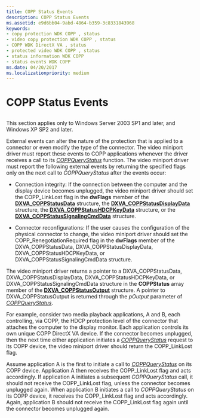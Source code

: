 ```yaml
---
title: COPP Status Events
description: COPP Status Events
ms.assetid: e9d6bb04-9abd-4864-b359-3c8331843968
keywords:
- copy protection WDK COPP , status
- video copy protection WDK COPP , status
- COPP WDK DirectX VA , status
- protected video WDK COPP , status
- status information WDK COPP
- status events WDK COPP
ms.date: 04/20/2017
ms.localizationpriority: medium
---
```


# COPP Status Events


## <span id="ddk_copp_status_events_gg"></span><span id="DDK_COPP_STATUS_EVENTS_GG"></span>


This section applies only to Windows Server 2003 SP1 and later, and Windows XP SP2 and later.

External events can alter the nature of the protection that is applied to a connector or even modify the type of the connector. The video miniport driver must report these events to COPP applications whenever the driver receives a call to its [*COPPQueryStatus*](./coppquerystatus.md) function. The video miniport driver must report the following external events by returning the specified flags only on the next call to *COPPQueryStatus* after the events occur:

-   Connection integrity: If the connection between the computer and the display device becomes unplugged, the video miniport driver should set the COPP\_LinkLost flag in the **dwFlags** member of the [**DXVA\_COPPStatusData**](/windows-hardware/drivers/ddi/dxva/ns-dxva-_dxva_coppstatusdata) structure, the [**DXVA\_COPPStatusDisplayData**](/windows-hardware/drivers/ddi/dxva/ns-dxva-_dxva_coppstatusdisplaydata) structure, the [**DXVA\_COPPStatusHDCPKeyData**](/windows-hardware/drivers/ddi/dxva/ns-dxva-_dxva_coppstatushdcpkeydata) structure, or the [**DXVA\_COPPStatusSignalingCmdData**](/windows-hardware/drivers/ddi/dxva/ns-dxva-_dxva_coppstatussignalingcmddata) structure.

-   Connector reconfigurations: If the user causes the configuration of the physical connector to change, the video miniport driver should set the COPP\_RenegotiationRequired flag in the **dwFlags** member of the DXVA\_COPPStatusData, DXVA\_COPPStatusDisplayData, DXVA\_COPPStatusHDCPKeyData, or DXVA\_COPPStatusSignalingCmdData structure.

The video miniport driver returns a pointer to a DXVA\_COPPStatusData, DXVA\_COPPStatusDisplayData, DXVA\_COPPStatusHDCPKeyData, or DXVA\_COPPStatusSignalingCmdData structure in the **COPPStatus** array member of the [**DXVA\_COPPStatusOutput**](/windows-hardware/drivers/ddi/dxva/ns-dxva-_dxva_coppstatusoutput) structure. A pointer to DXVA\_COPPStatusOutput is returned through the *pOutput* parameter of [*COPPQueryStatus*](./coppquerystatus.md).

For example, consider two media playback applications, A and B, each controlling, via COPP, the HDCP protection level of the connector that attaches the computer to the display monitor. Each application controls its own unique COPP DirectX VA device. If the connector becomes unplugged, then the next time either application initiates a [*COPPQueryStatus*](./coppquerystatus.md) request to its COPP device, the video miniport driver should return the COPP\_LinkLost flag.

Assume application A is the first to initiate a call to [*COPPQueryStatus*](./coppquerystatus.md) on its COPP device. Application A then receives the COPP\_LinkLost flag and acts accordingly. If application A initiates a subsequent *COPPQueryStatus* call, it should not receive the COPP\_LinkLost flag, unless the connector becomes unplugged again. When application B initiates a call to *COPPQueryStatus* on its COPP device, it receives the COPP\_LinkLost flag and acts accordingly. Again, application B should not receive the COPP\_LinkLost flag again until the connector becomes unplugged again.

 

